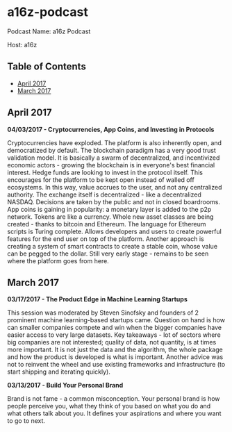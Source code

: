 # a16z-podcast

Podcast Name: a16z Podcast

Host: a16z

## Table of Contents

- [April 2017](#april-2017)
- [March 2017](#march-2017)

## April 2017

**04/03/2017 - Cryptocurrencies, App Coins, and Investing in Protocols**

Cryptocurrencies have exploded. The platform is also inherently open, and democratized by default. The blockchain paradigm has a very good trust validation model. It is basically a swarm of decentralized, and incentivized economic actors - growing the blockchain is in everyone's best financial interest. Hedge funds are looking to invest in the protocol itself. This encourages for the platform to be kept open instead of walled off ecosystems. In this way, value accrues to the user, and not any centralized authority. The exchange itself is decentralized - like a decentralized NASDAQ. Decisions are taken by the public and not in closed boardrooms. App coins is gaining in popularity: a monetary layer is added to the p2p network. Tokens are like a currency. Whole new asset classes are being created - thanks to bitcoin and Ethereum. The language for Ethereum scripts is Turing complete. Allows developers and users to create powerful features for the end user on top of the platform. Another approach is creating a system of smart contracts to create a stable coin, whose value can be pegged to the dollar. Still very early stage - remains to be seen where the platform goes from here.

## March 2017

**03/17/2017 - The Product Edge in Machine Learning Startups**

This session was moderated by Steven Sinofsky and founders of 2 prominent machine learning-based startups came. Question on hand is how can smaller companies compete and win when the bigger companies have easier access to very large datasets. Key takeaways - lot of sectors where big companies are not interested; quality of data, not quantity, is at times more important. It is not just the data and the algorithm, the whole package and how the product is developed is what is important. Another advice was not to reinvent the wheel and use existing frameworks and infrastructure (to start shipping and iterating quickly).

**03/13/2017 - Build Your Personal Brand**

Brand is not fame - a common misconception. Your personal brand is how people perceive you, what they think of you based on what you do and what others talk about you. It defines your aspirations and where you want to go to next.